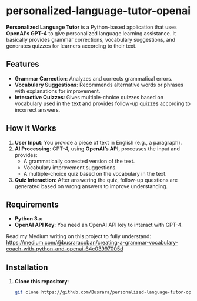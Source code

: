 # personalized-language-tutor-openai

**Personalized Language Tutor** is a Python-based application that uses **OpenAI's GPT-4** to give personalized language learning assistance. It basically provides grammar corrections, vocabulary suggestions, and generates quizzes for learners according to their text.

## Features

- **Grammar Correction**: Analyzes and corrects grammatical errors.
- **Vocabulary Suggestions**: Recommends alternative words or phrases with explanations for improvement.
- **Interactive Quizzes**: Gives multiple-choice quizzes based on vocabulary used in the text and provides follow-up quizzes according to incorrect answers.

## How it Works

1. **User Input**: You provide a piece of text in English (e.g., a paragraph).
2. **AI Processing**: GPT-4, using **OpenAI’s API**, processes the input and provides:
   - A grammatically corrected version of the text.
   - Vocabulary improvement suggestions.
   - A multiple-choice quiz based on the vocabulary in the text.
3. **Quiz Interaction**: After answering the quiz, follow-up questions are generated based on wrong answers to improve understanding.

## Requirements

- **Python 3.x**
- **OpenAI API Key**: You need an OpenAI API key to interact with GPT-4.

Read my Medium writing on this project to fully understand: https://medium.com/@busraracoban/creating-a-grammar-vocabulary-coach-with-python-and-openai-64c03997005d 

## Installation

1. **Clone this repository**:
   ```bash
   git clone https://github.com/Busrara/personalized-language-tutor-openai.git
